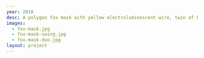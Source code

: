 ```yaml
---
year: 2016
desc: A polygon fox mask with yellow electroluminescent wire, twin of Lulu's. Photo credit to the inimitable Kris Cheng. Mask design from Wintercroft.
images:
  - fox-mask.jpg
  - fox-mask-swing.jpg
  - fox-mask-duo.jpg
layout: project
---
```

